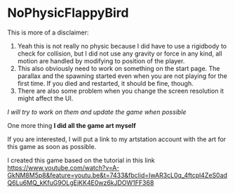 # NoPhysicFlappyBird
This is more of a disclaimer:
1. Yeah this is not really no physic because I did have to use a rigidbody to check for collision, but I did not use any gravity or force in any kind, all motion are handled by modifying to position of the player.
2. This also obviously need to work on something on the start page. The parallax and the spawning started even when you are not playing for the first time. If you died and restarted, it should be fine, though.
3. There are also some problem when you change the screen resolution it might affect the UI.

*I will try to work on them and update the game when possible*

One more thing
**I did all the game art myself**

If you are interested, I will put a link to my artstation account with the art for this game as soon as possible.

I created this game based on the tutorial in this link
https://www.youtube.com/watch?v=A-GkNM8M5p8&feature=youtu.be&t=7433&fbclid=IwAR3cL0q_4ftcpl4ZeS0adQ6Lu6MQ_kKfuG9OLgEjKK4E0wz6kJDOW1FF368
